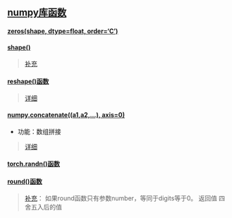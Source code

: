 ## [numpy库函数](https://edu.csdn.net/skill/python/python-3-195)
#### [zeros(shape, dtype=float, order=‘C’)](http://t.csdn.cn/tuE4I)


#### [shape()](http://t.csdn.cn/apUAg)
>[补充](http://t.csdn.cn/apUAg)

#### [reshape()函数](http://t.csdn.cn/9rnPI)
>[详细](http://t.csdn.cn/WKrSa)


#### [numpy.concatenate((a1,a2,…), axis=0)](http://t.csdn.cn/fUP6U)
* 功能：数组拼接
>[详细](http://t.csdn.cn/DSTMK)

#### [torch.randn()函数](http://t.csdn.cn/iO4uK)

#### [round()函数](http://t.csdn.cn/OacCw)
>[补充](http://t.csdn.cn/g9GNn)：
>如果round函数只有参数number，等同于digits等于0。 返回值 四舍五入后的值


